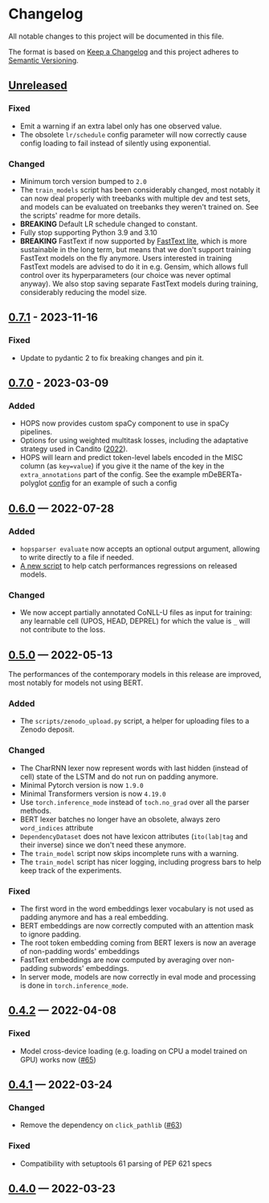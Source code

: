 Changelog
=========

All notable changes to this project will be documented in this file.

The format is based on [Keep a Changelog](http://keepachangelog.com/) and this project adheres to
[Semantic Versioning](http://semver.org/).

## [Unreleased]

### Fixed

- Emit a warning if an extra label only has one observed value.
- The obsolete `lr/schedule` config parameter will now correctly cause config loading to fail
  instead of silently using exponential.

### Changed

- Minimum torch version bumped to `2.0`
- The `train_models` script has been considerably changed, most notably it can now deal properly
  with treebanks with multiple dev and test sets, and models can be evaluated on treebanks they
  weren't trained on. See the scripts' readme for more details.
- **BREAKING** Default LR schedule changed to constant.
- Fully stop supporting Python 3.9 and 3.10
- **BREAKING** FastText if now supported by [FastText lite](https://pypi.org/project/fasttextlt),
  which is more sustainable in the long term, but means that we don't support training FastText
  models on the fly anymore. Users interested in training FastText models are advised to do it in
  e.g. Gensim, which allows full control over its hyperparameters (our choice was never optimal
  anyway). We also stop saving separate FastText models during training, considerably reducing the
  model size.


## [0.7.1] - 2023-11-16

[Unreleased]: https://github.com/hopsparser/hopsparser/compare/v0.7.1...HEAD
[0.7.1]: https://github.com/hopsparser/hopsparser/compare/v0.7.0...v0.7.1

### Fixed

- Update to pydantic 2 to fix breaking changes and pin it.

## [0.7.0] - 2023-03-09

[0.7.0]: https://github.com/hopsparser/hopsparser/compare/v0.6.0...v0.7.0

### Added

- HOPS now provides custom spaCy component to use in spaCy pipelines.
- Options for using weighted multitask losses, including the adaptative strategy used in Candito
  ([2022](https://aclanthology.org/2022.findings-acl.190)).
- HOPS will learn and predict token-level labels encoded in the MISC column (as `key=value`) if you
  give it the name of the key in the `extra_annotations` part of the config. See the example
  mDeBERTa-polyglot
  [config](https://github.com/hopsparser/hopsparser/blob/main/examples/mdeberta-polyglot.yaml) for
  an example of such a config

## [0.6.0] — 2022-07-28

[0.6.0]: https://github.com/hopsparser/hopsparser/compare/v0.5.0...v0.6.0

### Added

- `hopsparser evaluate` now accepts an optional output argument, allowing to write directly to a
  file if needed.
- [A new script](test_models.py) to help catch performances regressions on released models.

### Changed

- We now accept partially annotated CoNLL-U files as input for training: any learnable cell (UPOS,
  HEAD, DEPREL) for which the value is `_` will not contribute to the loss.

## [0.5.0] — 2022-05-13

[0.5.0]: https://github.com/hopsparser/hopsparser/compare/v0.4.2...v0.5.0

The performances of the contemporary models in this release are improved, most notably for models
not using BERT.

### Added

- The `scripts/zenodo_upload.py` script, a helper for uploading files to a Zenodo deposit.

### Changed

- The CharRNN lexer now represent words with last hidden (instead of cell) state of the LSTM and do
  not run on padding anymore.
- Minimal Pytorch version is now `1.9.0`
- Minimal Transformers version is now `4.19.0`
- Use `torch.inference_mode` instead of `toch.no_grad` over all the parser methods.
- BERT lexer batches no longer have an obsolete, always zero `word_indices` attribute
- `DependencyDataset` does not have lexicon attributes (`ito(lab|tag` and their inverse) since we
  don't need these anymore.
- The `train_model` script now skips incomplete runs with a warning.
- The `train_model` script has nicer logging, including progress bars to help keep track of the
  experiments.

### Fixed

- The first word in the word embeddings lexer vocabulary is not used as padding anymore and has a
  real embedding.
- BERT embeddings are now correctly computed with an attention mask to ignore padding.
- The root token embedding coming from BERT lexers is now an average of non-padding words'
  embeddings
- FastText embeddings are now computed by averaging over non-padding subwords' embeddings.
- In server mode, models are now correctly in eval mode and processing is done
  in `torch.inference_mode`.

## [0.4.2] — 2022-04-08

[0.4.2]: https://github.com/hopsparser/hopsparser/compare/v0.4.1...v0.4.2

### Fixed

- Model cross-device loading (e.g. loading on CPU a model trained on GPU) works now ([#65](https://github.com/hopsparser/hopsparser/issues/65))

## [0.4.1] — 2022-03-24

[0.4.1]: https://github.com/hopsparser/hopsparser/compare/v0.4.0...v0.4.1

### Changed

- Remove the dependency on `click_pathlib` ([#63](https://github.com/hopsparser/hopsparser/pull/63))

### Fixed

- Compatibility with setuptools 61 parsing of PEP 621 specs

## [0.4.0] — 2022-03-23

[0.4.0]: https://github.com/hopsparser/hopsparser/compare/v0.3.2...v0.4.0

